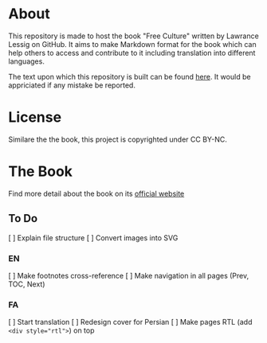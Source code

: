 # About

This repository is made to host the book "Free Culture" written by Lawrance Lessig on GitHub. It aims to make Markdown format for the book which can help others to access and contribute to it including translation into different languages.

The text upon which this repository is built can be found [here](https://www.sslug.dk/~chlor/lessig/freeculture/). It would be appriciated if any mistake be reported.

# License

Similare the the book, this project is copyrighted under CC BY-NC.

# The Book

Find more detail about the book on its [official website](http://free-culture.cc/)

## To Do

[ ] Explain file structure
[ ] Convert images into SVG

### EN
[ ] Make footnotes cross-reference
[ ] Make navigation in all pages (Prev, TOC, Next)

### FA
[ ] Start translation
[ ] Redesign cover for Persian
[ ] Make pages RTL (add `<div style="rtl">`) on top
